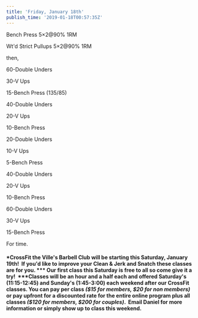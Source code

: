 ```yaml
---
title: 'Friday, January 18th'
publish_time: '2019-01-18T00:57:35Z'
---
```


Bench Press 5×2\@90% 1RM

Wt'd Strict Pullups 5×2\@90% 1RM

then,

60-Double Unders

30-V Ups

15-Bench Press (135/85)

40-Double Unders

20-V Ups

10-Bench Press

20-Double Unders

10-V Ups

5-Bench Press

40-Double Unders

20-V Ups

10-Bench Press

60-Double Unders

30-V Ups

15-Bench Press

For time.

#### **\*CrossFit the Ville's Barbell Club will be starting this Saturday, January 19th!  If you'd like to improve your Clean & Jerk and Snatch these classes are for you.** *** Our first class this Saturday is free to all so come give it a try!  *****Classes will be an hour and a half each and offered Saturday's (11:15-12:45) and Sunday's (1:45-3:00) each weekend after our CrossFit classes. You can pay per class *(\$15 for members, \$20 for non members)* or pay upfront for a discounted rate for the entire online program plus all classes *(\$120 for members, \$200 for couples)*.  Email Daniel for more information or simply show up to class this weekend.**
